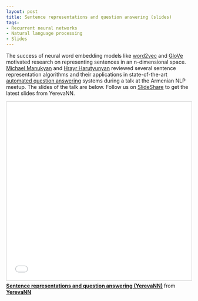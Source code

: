 ```yaml
---
layout: post
title: Sentence representations and question answering (slides)
tags:
- Recurrent neural networks
- Natural language processing
- Slides
---
```


The success of neural word embedding models like [word2vec](https://en.wikipedia.org/wiki/Word2vec) and [GloVe](http://nlp.stanford.edu/projects/glove/) motivated research on representing sentences in an n-dimensional space. [Michael Manukyan](https://github.com/mike1808) and [Hrayr Harutyunyan](https://github.com/Harhro94) reviewed several sentence representation algorithms and their applications in state-of-the-art [automated question answering](http://arxiv.org/abs/1608.07905) systems during a talk at the Armenian NLP meetup. The slides of the talk are below. Follow us on [SlideShare](https://www.slideshare.net/YerevaNN/) to get the latest slides from YerevaNN.

<!--more-->

<iframe src="//www.slideshare.net/slideshow/embed_code/key/NkfvTBRSIjKEW0" width="595" height="485" frameborder="0" marginwidth="0" marginheight="0" scrolling="no" style="border:1px solid #CCC; border-width:1px; margin-bottom:5px; max-width: 100%;" allowfullscreen> </iframe> <div style="margin-bottom:5px"> <strong> <a href="//www.slideshare.net/YerevaNN/sentence-representations-and-question-answering-yerevann" title="Sentence representations and question answering (YerevaNN)" target="_blank">Sentence representations and question answering (YerevaNN)</a> </strong> from <strong><a href="//www.slideshare.net/YerevaNN" target="_blank">YerevaNN</a></strong> </div>